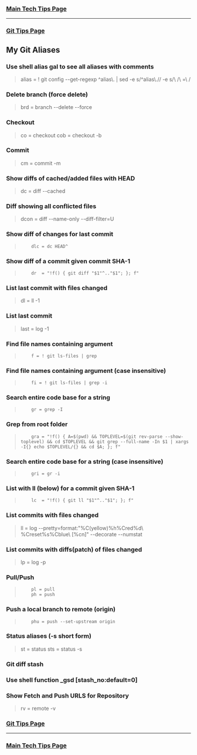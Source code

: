 ### [Main Tech Tips Page](https://github.com/sethfuller/tips/blob/main/tech_tips/README.md)

----------

### [Git Tips Page](https://github.com/sethfuller/tips/blob/main/tech_tips/git_tips.md)

## My Git Aliases
### Use shell alias gal to see all aliases with comments
> 	alias = ! git config --get-regexp ^alias\\. | sed -e s/^alias\\.// -e s/\\ /\\ =\\ /
### Delete branch (force delete)
> 	brd = branch --delete --force
### Checkout
> 	co = checkout
> 	cob = checkout -b
### Commit
> 	cm = commit -m
### Show diffs of cached/added files with HEAD
> 	dc = diff --cached
### Diff showing all conflicted files
> 	dcon = diff --name-only --diff-filter=U
### Show diff of changes for last commit
>         dlc = dc HEAD^
### Show diff of a commit given commit SHA-1
>         dr  = "!f() { git diff "$1"^.."$1"; }; f"
### List last commit with files changed
> 	dl = ll -1
###  List last commit
> 	last = log -1
### Find file names containing argument
>         f = ! git ls-files | grep 
### Find file names containing argument (case insensitive)
>         fi = ! git ls-files | grep -i
### Search entire code base for a string
>         gr = grep -I
### Grep from root folder
>         gra = "!f() { A=$(pwd) && TOPLEVEL=$(git rev-parse --show-toplevel) && cd $TOPLEVEL && git grep --full-name -In $1 | xargs -I{} echo $TOPLEVEL/{} && cd $A; }; f"
### Search entire code base for a string (case insensitive)
>         gri = gr -i
### List with ll (below) for a commit given SHA-1
>         lc  = "!f() { git ll "$1"^.."$1"; }; f"
### List commits with files changed
> 	ll = log --pretty=format:"%C(yellow)%h%Cred%d\\ %Creset%s%Cblue\\ [%cn]" --decorate --numstat
### List commits with diffs(patch) of files changed
> 	lp = log -p
### Pull/Push
>         pl = pull
>         ph = push
### Push a local branch to remote (origin)
>         phu = push --set-upstream origin
### Status aliases (-s short form)
> 	st = status
> 	sts = status -s
### Git diff stash
### Use shell function _gsd [stash_no:default=0]
### Show Fetch and Push URLS for Repository
> 	rv = remote -v
### [Git Tips Page](https://github.com/sethfuller/tips/blob/main/tech_tips/git_tips.md)

----------

### [Main Tech Tips Page](https://github.com/sethfuller/tips/blob/main/tech_tips/README.md)


